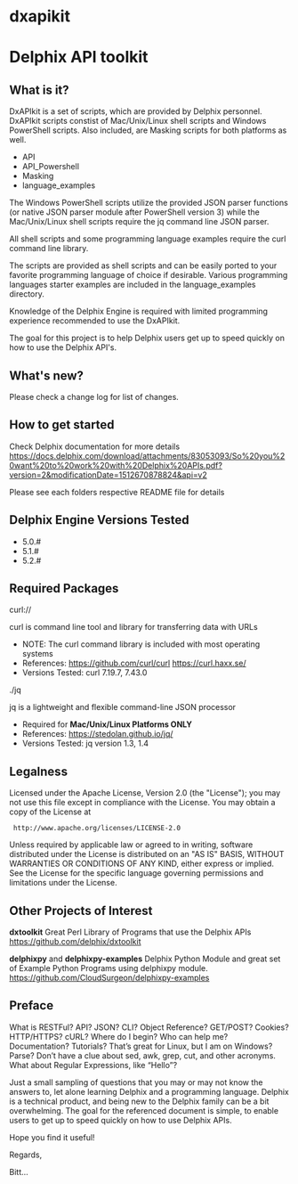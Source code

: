 # dxapikit

# **Delphix API toolkit**

## What is it?

DxAPIkit is a set of scripts, which are provided by Delphix personnel. DxAPIkit scripts constist of Mac/Unix/Linux shell scripts and Windows PowerShell scripts. Also included, are Masking scripts for both platforms as well.

- API
- API_Powershell 
- Masking
- language_examples

The Windows PowerShell scripts utilize the provided JSON parser functions (or native JSON parser module after PowerShell version 3) while the Mac/Unix/Linux shell scripts require the jq command line JSON parser.  

All shell scripts and some programming language examples require the curl command line library. 

The scripts are provided as shell scripts and can be easily ported to your favorite programming language of choice if desirable. Various programming languages starter examples are included in the language_examples directory.

Knowledge of the Delphix Engine is required with limited programming experience recommended to use the DxAPIkit. 

The goal for this project is to help Delphix users get up to speed quickly on how to use the Delphix API's.


## What's new?

   Please check a change log for list of changes.


## How to get started

   Check Delphix documentation for more details
   https://docs.delphix.com/download/attachments/83053093/So%20you%20want%20to%20work%20with%20Delphix%20APIs.pdf?version=2&modificationDate=1512670878824&api=v2

   Please see each folders respective README file for details


## Delphix Engine Versions Tested
- 5.0.#
- 5.1.# 
- 5.2.#


## Required Packages

curl://

curl is command line tool and library for transferring data with URLs 
- NOTE: The curl command library is included with most operating systems
- References: https://github.com/curl/curl     https://curl.haxx.se/
- Versions Tested: curl 7.19.7, 7.43.0 
  

./jq    

jq is a lightweight and flexible command-line JSON processor
- Required for **Mac/Unix/Linux Platforms ONLY**
- References: https://stedolan.github.io/jq/  
- Versions Tested: jq version 1.3, 1.4 
	
	      
## Legalness

 Licensed under the Apache License, Version 2.0 (the "License");
 you may not use this file except in compliance with the License.
 You may obtain a copy of the License at

     http://www.apache.org/licenses/LICENSE-2.0

 Unless required by applicable law or agreed to in writing, software
 distributed under the License is distributed on an "AS IS" BASIS,
 WITHOUT WARRANTIES OR CONDITIONS OF ANY KIND, either express or implied.
 See the License for the specific language governing permissions and
 limitations under the License.


## Other Projects of Interest

**dxtoolkit** Great Perl Library of Programs that use the Delphix APIs 
https://github.com/delphix/dxtoolkit

**delphixpy** and **delphixpy-examples** Delphix Python Module and great set of Example Python Programs using delphixpy module.  
https://github.com/CloudSurgeon/delphixpy-examples


## Preface

What is RESTFul?  API?  JSON?  CLI?  Object Reference?  GET/POST?  Cookies?  HTTP/HTTPS? cURL?  Where do I begin?  Who can help me?  Documentation?  Tutorials?  That’s great for Linux, but I am on Windows?  Parse?  Don’t have a clue about sed, awk, grep, cut, and other acronyms. What about Regular Expressions, like “Hello”?

Just a small sampling of questions that you may or may not know the answers to, let alone learning Delphix and a programming language. Delphix is a technical product, and being new to the Delphix family can be a bit overwhelming. The goal for the referenced document is simple, to enable users to get up to speed quickly on how to use Delphix APIs. 

Hope you find it useful! 

Regards,

Bitt... 
